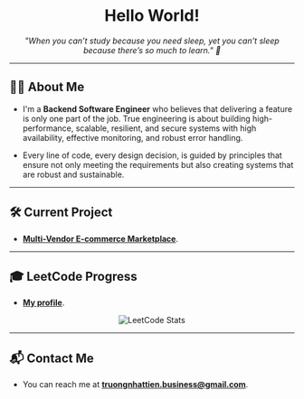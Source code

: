 <h1 align="center">Hello World!</h1>

<p align="center">
  <i>"When you can’t study because you need sleep, yet you can’t sleep because there’s so much to learn." 🌙</i>
</p>

---

## 👨‍💻 About Me

- I'm a **Backend Software Engineer** who believes that delivering a feature is only one part of the job. True engineering is about building high-performance, scalable, resilient, and secure systems with high availability, effective monitoring, and robust error handling.

- Every line of code, every design decision, is guided by principles that ensure not only meeting the requirements but also creating systems that are robust and sustainable.

---

## 🛠️ Current Project
- **[Multi-Vendor E-commerce Marketplace](https://github.com/tientrader/Multi-Vendor-E-commerce-Marketplace)**.

---

## 🎓 LeetCode Progress
- **[My profile](https://leetcode.com/truongnhattien/)**.
<p align="center">
  <img src="https://leetcard.jacoblin.cool/truongnhattien?theme=dark&font=Roboto&ext=heatmap" alt="LeetCode Stats">
</p>

---

## 📬 Contact Me
- You can reach me at **truongnhattien.business@gmail.com**.
